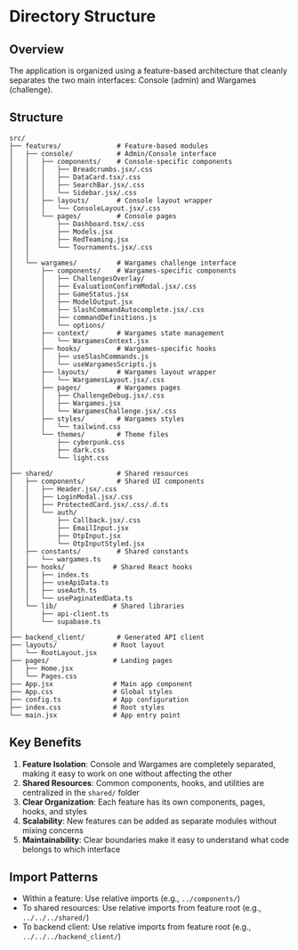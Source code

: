 # Directory Structure

## Overview
The application is organized using a feature-based architecture that cleanly separates the two main interfaces: Console (admin) and Wargames (challenge).

## Structure

```
src/
├── features/              # Feature-based modules
│   ├── console/           # Admin/Console interface
│   │   ├── components/    # Console-specific components
│   │   │   ├── Breadcrumbs.jsx/.css
│   │   │   ├── DataCard.tsx/.css
│   │   │   ├── SearchBar.jsx/.css
│   │   │   └── Sidebar.jsx/.css
│   │   ├── layouts/       # Console layout wrapper
│   │   │   └── ConsoleLayout.jsx/.css
│   │   └── pages/         # Console pages
│   │       ├── Dashboard.tsx/.css
│   │       ├── Models.jsx
│   │       ├── RedTeaming.jsx
│   │       └── Tournaments.jsx/.css
│   │
│   └── wargames/          # Wargames challenge interface
│       ├── components/    # Wargames-specific components
│       │   ├── ChallengesOverlay/
│       │   ├── EvaluationConfirmModal.jsx/.css
│       │   ├── GameStatus.jsx
│       │   ├── ModelOutput.jsx
│       │   ├── SlashCommandAutocomplete.jsx/.css
│       │   ├── commandDefinitions.js
│       │   └── options/
│       ├── context/       # Wargames state management
│       │   └── WargamesContext.jsx
│       ├── hooks/         # Wargames-specific hooks
│       │   ├── useSlashCommands.js
│       │   └── useWargamesScripts.js
│       ├── layouts/       # Wargames layout wrapper
│       │   └── WargamesLayout.jsx/.css
│       ├── pages/         # Wargames pages
│       │   ├── ChallengeDebug.jsx/.css
│       │   ├── Wargames.jsx
│       │   └── WargamesChallenge.jsx/.css
│       ├── styles/        # Wargames styles
│       │   └── tailwind.css
│       └── themes/        # Theme files
│           ├── cyberpunk.css
│           ├── dark.css
│           └── light.css
│
├── shared/                # Shared resources
│   ├── components/        # Shared UI components
│   │   ├── Header.jsx/.css
│   │   ├── LoginModal.jsx/.css
│   │   ├── ProtectedCard.jsx/.css/.d.ts
│   │   └── auth/
│   │       ├── Callback.jsx/.css
│   │       ├── EmailInput.jsx
│   │       ├── OtpInput.jsx
│   │       └── OtpInputStyled.jsx
│   ├── constants/         # Shared constants
│   │   └── wargames.ts
│   ├── hooks/            # Shared React hooks
│   │   ├── index.ts
│   │   ├── useApiData.ts
│   │   ├── useAuth.ts
│   │   └── usePaginatedData.ts
│   └── lib/              # Shared libraries
│       ├── api-client.ts
│       └── supabase.ts
│
├── backend_client/        # Generated API client
├── layouts/              # Root layout
│   └── RootLayout.jsx
├── pages/                # Landing pages
│   ├── Home.jsx
│   └── Pages.css
├── App.jsx               # Main app component
├── App.css               # Global styles
├── config.ts             # App configuration
├── index.css             # Root styles
└── main.jsx              # App entry point
```

## Key Benefits

1. **Feature Isolation**: Console and Wargames are completely separated, making it easy to work on one without affecting the other
2. **Shared Resources**: Common components, hooks, and utilities are centralized in the `shared/` folder
3. **Clear Organization**: Each feature has its own components, pages, hooks, and styles
4. **Scalability**: New features can be added as separate modules without mixing concerns
5. **Maintainability**: Clear boundaries make it easy to understand what code belongs to which interface

## Import Patterns

- Within a feature: Use relative imports (e.g., `../components/`)
- To shared resources: Use relative imports from feature root (e.g., `../../../shared/`)
- To backend client: Use relative imports from feature root (e.g., `../../../backend_client/`)